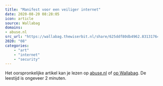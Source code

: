 ```yaml
---
title: "Manifest voor een veiliger internet"
date: 2020-08-20 08:28:05
icon: article
source: Wallabag
domains:
- abuse.nl
src_url: "https://wallabag.thewiserbit.nl/share/625ddf80db4962.83131764"
2020: "08"
categories:
    - "art"
    - "internet"
    - "security"
---
```

Het oorspronkelijke artikel kan je lezen op [abuse.nl](https://www.abuse.nl/manifest/) of [op Wallabag](https://wallabag.thewiserbit.nl/share/625ddf80db4962.83131764). De leestijd is ongeveer 2 minuten.